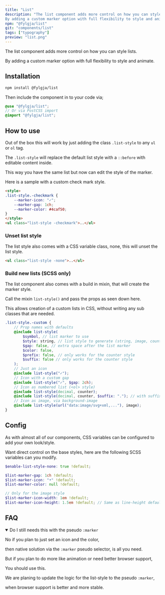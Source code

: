 ```yaml
---
title: "List"
description: "The list component adds more control on how you can style lists.
By adding a custom marker option with full flexibility to style and animate."
npm: "@fylgja/list"
git: "components/list"
tags: ["typography"]
preview: "list.png"
---
```


The list component adds more control on how you can style lists.

By adding a custom marker option with full flexibility to style and animate.

## Installation

```bash
npm install @fylgja/list
```

Then include the component in to your code via;

```scss
@use "@fylgja/list";
// Or via PostCSS import
@import "@fylgja/list";
```

## How to use

Out of the box this will work by just adding the class `.list-style` to any `ul` or `ol` tag.

The `.list-style` will replace the default list style
with a `::before` with editable content inside.

This way you have the same list but now can edit the style of the marker.

Here is a sample with a custom check mark style.

```html
<style>
.list-style.-checkmark {
    --marker-icon: "✓";
    --marker-gap: 1ch;
    --marker-color: #4caf50;
}
</style>
<ul class="list-style -checkmark">..</ul>
```

### Unset list style

The list style also comes with a CSS variable class, none, this will unset the list style.

```html
<ul class="list-style -none">..</ul>
```

### Build new lists (SCSS only)

The list component also comes with a build in mixin, that will create the marker style.

Call the mixin `list-style()` and pass the props as seen down here.

This allows creation of a custom lists in CSS, without writing any sub classes that are needed.

```scss
.list-style.-custom {
    // Prop names with defaults
    @include list-style(
        $symbol, // list marker to use
        $style: string, // list style to generate (string, image, counter)
        $gap: false, // extra space after the list marker
        $color: false,
        $prefix: false, // only works for the counter style
        $suffix: false // only works for the counter style
    );
    // Just an icon
    @include list-style("✓");
    // Icon with a custom gap
    @include list-style("✓", $gap: 2ch);
    // Icon as numbered list (<ol> style)
    @include list-style(decimal, counter);
    @include list-style(decimal, counter, $suffix: "."); // with suffix
    // Icon as image, via background-image
    @include list-style(url("data:image/svg+xml,..."), image);
}
```

## Config

As with almost all of our components, CSS variables can be configured to add your own look/style.

Want direct control on the base styles, here are the following SCSS variables can you modify.

```scss
$enable-list-style-none: true !default;

$list-marker-gap: 1ch !default;
$list-marker-icon: "•" !default;
$list-marker-color: null !default;

// Only for the image style
$list-marker-icon-width: 1em !default;
$list-marker-icon-height: 1.5em !default; // Same as line-height default
```

## FAQ

<details class="faq-panel" open><summary><span>Do I still needs this with the pseudo <code>:marker</code></span></summary>

No if you plan to just set an icon and the color, 

then native solution via the `:marker` pseudo selector, is all you need.

But if you plan to do more like animation or need better browser support,

You should use this.

We are planing to update the logic for the list-style to the pseudo `:marker`,

when browser support is better and more stable.

</details>
